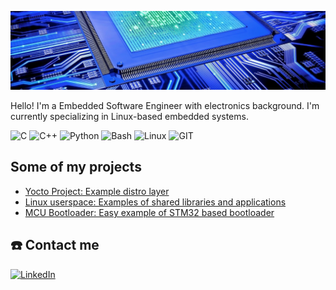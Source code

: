 ![Header](./github-image.jpeg)

Hello! I'm a Embedded Software Engineer with electronics background. I'm currently specializing in Linux-based embedded systems.

![C](https://img.shields.io/badge/C-00599C?style=for-the-badge&logo=c&logoColor=white) ![C++](https://img.shields.io/badge/c++-%2300599C.svg?style=for-the-badge&logo=c%2B%2B&logoColor=white) ![Python](https://img.shields.io/badge/python-3670A0?style=for-the-badge&logo=python&logoColor=ffdd54) ![Bash](https://img.shields.io/badge/GNU%20Bash-4EAA25?style=for-the-badge&logo=GNU%20Bash&logoColor=white) ![Linux](https://img.shields.io/badge/Linux-FCC624?style=for-the-badge&logo=linux&logoColor=black) ![GIT](https://img.shields.io/badge/GIT-E44C30?style=for-the-badge&logo=git&logoColor=white)

## Some of my projects

- [Yocto Project: Example distro layer](https://github.com/bloppan/meta-app)
- [Linux userspace: Examples of shared libraries and applications](https://github.com/bloppan/linux_userspace)
- [MCU Bootloader: Easy example of STM32 based bootloader](https://github.com/bloppan/uc_bootloader)

## :phone: Contact me
[![LinkedIn](https://img.shields.io/badge/linkedin-%230077B5.svg?style=for-the-badge&logo=linkedin&logoColor=white)](https://www.linkedin.com/in/bloppan) 



